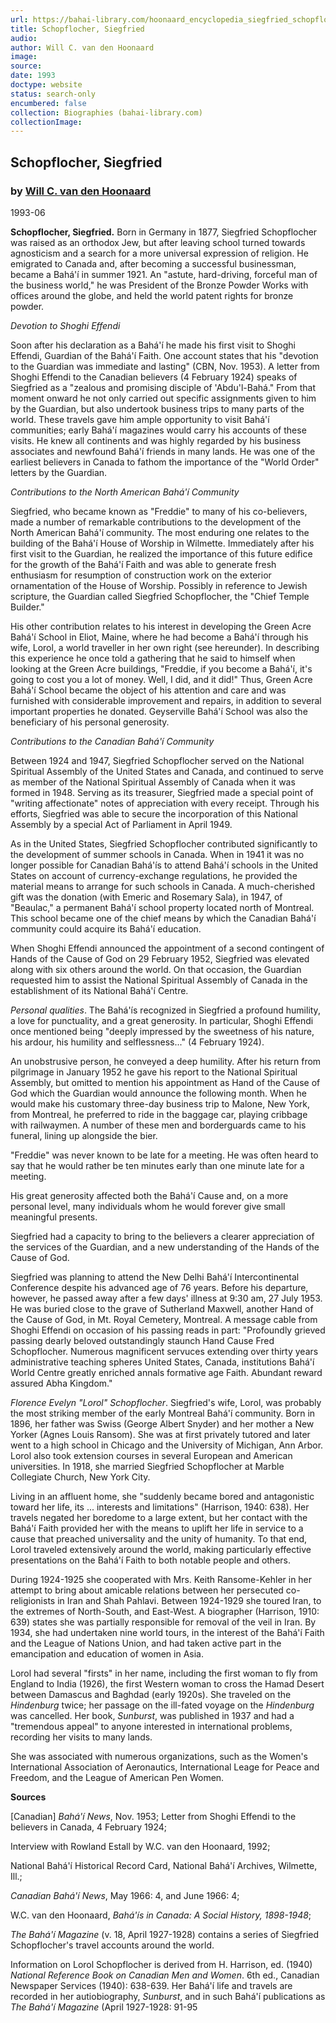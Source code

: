 ```yaml
---
url: https://bahai-library.com/hoonaard_encyclopedia_siegfried_schopflocher
title: Schopflocher, Siegfried
audio: 
author: Will C. van den Hoonaard
image: 
source: 
date: 1993
doctype: website
status: search-only
encumbered: false
collection: Biographies (bahai-library.com)
collectionImage: 
---
```



## Schopflocher, Siegfried

### by [Will C. van den Hoonaard](https://bahai-library.com/author/Will+C.+van+den+Hoonaard)

1993-06


**Schopflocher, Siegfried.** Born in Germany in 1877, Siegfried Schopflocher was raised as an orthodox Jew, but after leaving school turned towards agnosticism and a search for a more universal expression of religion. He emigrated to Canada and, after becoming a successful businessman, became a Bahá'í in summer 1921. An "astute, hard-driving, forceful man of the business world," he was President of the Bronze Powder Works with offices around the globe, and held the world patent rights for bronze powder.

_Devotion to Shoghi Effendi_

Soon after his declaration as a Bahá'í he made his first visit to Shoghi Effendi, Guardian of the Bahá'í Faith. One account states that his "devotion to the Guardian was immediate and lasting" (CBN, Nov. 1953). A letter from Shoghi Effendi to the Canadian believers (4 February 1924) speaks of Siegfried as a "zealous and promising disciple of 'Abdu'l-Bahá." From that moment onward he not only carried out specific assignments given to him by the Guardian, but also undertook business trips to many parts of the world. These travels gave him ample opportunity to visit Bahá'í communities; early Bahá'í magazines would carry his accounts of these visits. He knew all continents and was highly regarded by his business associates and newfound Bahá'í friends in many lands. He was one of the earliest believers in Canada to fathom the importance of the "World Order" letters by the Guardian.

_Contributions to the North American Bahá'í Community_

Siegfried, who became known as "Freddie" to many of his co-believers, made a number of remarkable contributions to the development of the North American Bahá'í community. The most enduring one relates to the building of the Bahá'í House of Worship in Wilmette. Immediately after his first visit to the Guardian, he realized the importance of this future edifice for the growth of the Bahá'í Faith and was able to generate fresh enthusiasm for resumption of construction work on the exterior ornamentation of the House of Worship. Possibly in reference to Jewish scripture, the Guardian called Siegfried Schopflocher, the "Chief Temple Builder."

His other contribution relates to his interest in developing the Green Acre Bahá'í School in Eliot, Maine, where he had become a Bahá'í through his wife, Lorol, a world traveller in her own right (see hereunder). In describing this experience he once told a gathering that he said to himself when looking at the Green Acre buildings, "Freddie, if you become a Bahá'í, it's going to cost you a lot of money. Well, I did, and it did!" Thus, Green Acre Bahá'í School became the object of his attention and care and was furnished with considerable improvement and repairs, in addition to several important properties he donated. Geyserville Bahá'í School was also the beneficiary of his personal generosity.

_Contributions to the Canadian Bahá'í Community_

Between 1924 and 1947, Siegfried Schopflocher served on the National Spiritual Assembly of the United States and Canada, and continued to serve as member of the National Spiritual Assembly of Canada when it was formed in 1948. Serving as its treasurer, Siegfried made a special point of "writing affectionate" notes of appreciation with every receipt. Through his efforts, Siegfried was able to secure the incorporation of this National Assembly by a special Act of Parliament in April 1949.

As in the United States, Siegfried Schopflocher contributed significantly to the development of summer schools in Canada. When in 1941 it was no longer possible for Canadian Bahá'ís to attend Bahá'í schools in the United States on account of currency-exchange regulations, he provided the material means to arrange for such schools in Canada. A much-cherished gift was the donation (with Emeric and Rosemary Sala), in 1947, of "Beaulac," a permanent Bahá'í school property located north of Montreal. This school became one of the chief means by which the Canadian Bahá'í community could acquire its Bahá'í education.

When Shoghi Effendi announced the appointment of a second contingent of Hands of the Cause of God on 29 February 1952, Siegfried was elevated along with six others around the world. On that occasion, the Guardian requested him to assist the National Spiritual Assembly of Canada in the establishment of its National Bahá'í Centre.

_Personal qualities_. The Bahá'ís recognized in Siegfried a profound humility, a love for punctuality, and a great generosity. In particular, Shoghi Effendi once mentioned being "deeply impressed by the sweetness of his nature, his ardour, his humility and selflessness..." (4 February 1924).

An unobstrusive person, he conveyed a deep humility. After his return from pilgrimage in January 1952 he gave his report to the National Spiritual Assembly, but omitted to mention his appointment as Hand of the Cause of God which the Guardian would announce the following month. When he would make his customary three-day business trip to Malone, New York, from Montreal, he preferred to ride in the baggage car, playing cribbage with railwaymen. A number of these men and borderguards came to his funeral, lining up alongside the bier.

"Freddie" was never known to be late for a meeting. He was often heard to say that he would rather be ten minutes early than one minute late for a meeting.

His great generosity affected both the Bahá'í Cause and, on a more personal level, many individuals whom he would forever give small meaningful presents.

Siegfried had a capacity to bring to the believers a clearer appreciation of the services of the Guardian, and a new understanding of the Hands of the Cause of God.

Siegfried was planning to attend the New Delhi Bahá'í Intercontinental Conference despite his advanced age of 76 years. Before his departure, however, he passed away after a few days' illness at 9:30 am, 27 July 1953. He was buried close to the grave of Sutherland Maxwell, another Hand of the Cause of God, in Mt. Royal Cemetery, Montreal. A message cable from Shoghi Effendi on occasion of his passing reads in part: "Profoundly grieved passing dearly beloved outstandingly staunch Hand Cause Fred Schopflocher. Numerous magnificent servuces extending over thirty years administrative teaching spheres United States, Canada, institutions Bahá'í World Centre greatly enriched annals formative age Faith. Abundant reward assured Abha Kingdom."

_Florence Evelyn "Lorol" Schopflocher_. Siegfried's wife, Lorol, was probably the most striking member of the early Montreal Bahá'í community. Born in 1896, her father was Swiss (George Albert Snyder) and her mother a New Yorker (Agnes Louis Ransom). She was at first privately tutored and later went to a high school in Chicago and the University of Michigan, Ann Arbor. Lorol also took extension courses in several European and American universities. In 1918, she married Siegfried Schopflocher at Marble Collegiate Church, New York City.

Living in an affluent home, she "suddenly became bored and antagonistic toward her life, its ... interests and limitations" (Harrison, 1940: 638). Her travels negated her boredome to a large extent, but her contact with the Bahá'í Faith provided her with the means to uplift her life in service to a cause that preached universality and the unity of humanity. To that end, Lorol traveled extensively around the world, making particularly effective presentations on the Bahá'í Faith to both notable people and others.

During 1924-1925 she cooperated with Mrs. Keith Ransome-Kehler in her attempt to bring about amicable relations between her persecuted co-religionists in Iran and Shah Pahlavi. Between 1924-1929 she toured Iran, to the extremes of North-South, and East-West. A biographer (Harrison, 1910: 639) states she was partially responsible for removal of the veil in Iran. By 1934, she had undertaken nine world tours, in the interest of the Bahá'í Faith and the League of Nations Union, and had taken active part in the emancipation and education of women in Asia.

Lorol had several "firsts" in her name, including the first woman to fly from England to India (1926), the first Western woman to cross the Hamad Desert between Damascus and Baghdad (early 1920s). She traveled on the _Hindenburg_ twice; her passage on the ill-fated voyage on the _Hindenburg_ was cancelled. Her book, _Sunburst_, was published in 1937 and had a "tremendous appeal" to anyone interested in international problems, recording her visits to many lands.

She was associated with numerous organizations, such as the Women's International Association of Aeronautics, International Leage for Peace and Freedom, and the League of American Pen Women.

  
**Sources**

\[Canadian\] _Bahá'í News_, Nov. 1953; Letter from Shoghi Effendi to the believers in Canada, 4 February 1924;

Interview with Rowland Estall by W.C. van den Hoonaard, 1992;

National Bahá'í Historical Record Card, National Bahá'í Archives, Wilmette, Ill.;

_Canadian Bahá'í News_, May 1966: 4, and June 1966: 4;

W.C. van den Hoonaard, _Bahá'ís in Canada: A Social History, 1898-1948_;

_The Bahá'í Magazine_ (v. 18, April 1927-1928) contains a series of Siegfried Schopflocher's travel accounts around the world.

Information on Lorol Schopflocher is derived from H. Harrison, ed. (1940) _National Reference Book on Canadian Men and Women_. 6th ed., Canadian Newspaper Services (1940): 638-639. Her Bahá'í life and travels are recorded in her autiobiography, _Sunburst_, and in such Bahá'í publications as _The Bahá'í Magazine_ (April 1927-1928: 91-95